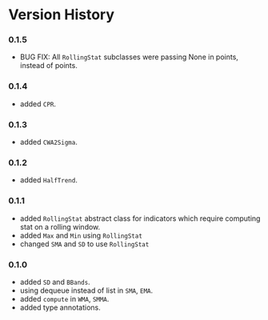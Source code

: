 # Version History

### 0.1.5
- BUG FIX: All `RollingStat` subclasses were passing None in points, instead of points.
### 0.1.4
- added `CPR`.
### 0.1.3
- added `CWA2Sigma`.
### 0.1.2
- added `HalfTrend`.
### 0.1.1
- added `RollingStat` abstract class for indicators which require computing stat on a rolling window.
- added `Max` and `Min` using `RollingStat`
- changed `SMA` and `SD` to use `RollingStat`
### 0.1.0
- added `SD` and `BBands`.
- using dequeue instead of list in `SMA`, `EMA`.
- added `compute` in `WMA`, `SMMA`.
- added type annotations.